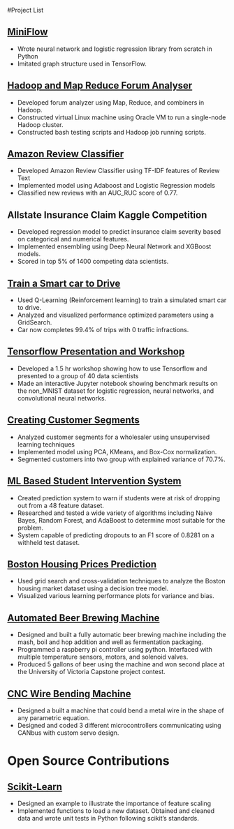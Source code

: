 
#Project List

## [MiniFlow](https://github.com/t-lanigan/miniflow)
* Wrote neural network and logistic regression library from scratch in Python
* Imitated graph structure used in TensorFlow.

## [Hadoop and Map Reduce Forum Analyser](https://github.com/t-lanigan/hadoop-and-map-reduce)
* Developed forum analyzer using Map, Reduce, and combiners in Hadoop.
* Constructed virtual Linux machine using Oracle VM to run a single-node Hadoop cluster.
* Constructed bash testing scripts and Hadoop job running scripts.

## [Amazon Review Classifier](https://t-lanigan.github.io/amazon-review-classifier/)
* Developed Amazon Review Classifier using TF-IDF features of Review Text
* Implemented model using Adaboost and Logistic Regression models
* Classified new reviews with an AUC_RUC score of 0.77.

## Allstate Insurance Claim Kaggle Competition
* Developed regression model to predict insurance claim severity based on categorical and numerical features.
* Implemented ensembling using Deep Neural Network and XGBoost models.
* Scored in top 5% of 1400 competing data scientists.

## [Train a Smart car to Drive](https://github.com/t-lanigan/smart-cab)
* Used Q-Learning (Reinforcement learning) to train a simulated smart car to drive.
* Analyzed and visualized performance optimized parameters using a GridSearch.
* Car now completes 99.4% of trips with 0 traffic infractions.

## [Tensorflow Presentation and Workshop](https://github.com/t-lanigan/kaggle-tf-presentation)
* Developed a 1.5 hr workshop showing how to use Tensorflow and presented to a group of 40 data scientists
* Made an interactive Jupyter notebook showing benchmark results on the non_MNIST dataset for logistic regression, neural networks, and convolutional neural networks.

## [Creating Customer Segments](https://t-lanigan.github.io/customer-segments/)
* Analyzed customer segments for a wholesaler using unsupervised learning techniques
* Implemented model using PCA, KMeans, and Box-Cox normalization.
* Segmented customers into two group with explained variance of 70.7%.

## [ML Based Student Intervention System](https://t-lanigan.github.io/student-intervention/)
* Created prediction system to warn if students were at risk of dropping out from a 48 feature dataset.
* Researched and tested a wide variety of algorithms including Naive Bayes, Random Forest, and AdaBoost to determine most suitable for the problem. 
* System capable of predicting dropouts to an F1 score of 0.8281 on a withheld test dataset.

## [Boston Housing Prices Prediction](https://t-lanigan.github.io/boston-housing-price-prediction/)
* Used grid search and cross-validation techniques to analyze the Boston housing market dataset using a decision tree model.
* Visualized various learning performance plots for variance and bias.

## [Automated Beer Brewing Machine](https://goo.gl/tCLNuM)
* Designed and built a fully automatic beer brewing machine including the mash, boil and hop addition and well as fermentation packaging.
* Programmed a raspberry pi controller using python. Interfaced with multiple temperature sensors, motors, and solenoid valves.
* Produced 5 gallons of beer using the machine and won second place at the University of Victoria Capstone project contest.

## [CNC Wire Bending Machine](https://goo.gl/C1ADLz)
* Designed a built a machine that could bend a metal wire in the shape of any parametric equation.
* Designed and coded 3 different microcontrollers communicating using CANbus with custom servo design. 


# Open Source Contributions

## [Scikit-Learn](https://github.com/scikit-learn/scikit-learn/issues)
 
* Designed an example to illustrate the importance of feature scaling
* Implemented functions to load a new dataset. Obtained and cleaned data and wrote unit tests in Python following scikit’s standards.

